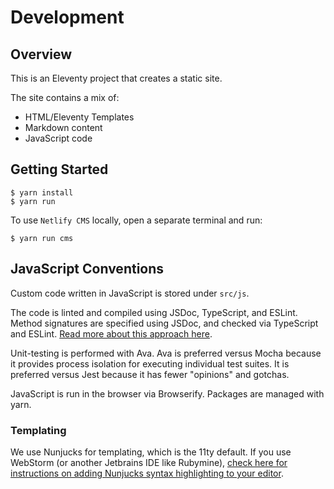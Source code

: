 # Development

## Overview
This is an Eleventy project that creates a static site.

The site contains a mix of:
* HTML/Eleventy Templates
* Markdown content
* JavaScript code

## Getting Started

```sh-session
$ yarn install
$ yarn run
```

To use `Netlify CMS` locally, open a separate terminal and run:

```sh-session
$ yarn run cms
```

## JavaScript Conventions
Custom code written in JavaScript is stored under `src/js`.

The code is linted and compiled using JSDoc, TypeScript, and ESLint. Method signatures are specified using JSDoc, and checked via TypeScript and ESLint. [Read more about this approach here](https://github.com/typesafejs/template#what-is-this).

Unit-testing is performed with Ava. Ava is preferred versus Mocha because it provides process isolation for executing individual test suites. It is preferred versus Jest because it has fewer "opinions" and gotchas.

JavaScript is run in the browser via Browserify. Packages are managed with yarn.

### Templating

We use Nunjucks for templating, which is the 11ty default. If you use WebStorm (or another Jetbrains IDE like Rubymine), [check here for instructions on adding Nunjucks syntax highlighting to your editor](https://stackoverflow.com/questions/33558627/integrating-nunjucks-with-intellij-idea-webstorm).


